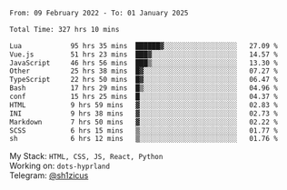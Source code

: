 <!--START_SECTION:waka-->

```txt
From: 09 February 2022 - To: 01 January 2025

Total Time: 327 hrs 10 mins

Lua            95 hrs 35 mins  ██████▓░░░░░░░░░░░░░░░░░░   27.09 %
Vue.js         51 hrs 23 mins  ███▓░░░░░░░░░░░░░░░░░░░░░   14.57 %
JavaScript     46 hrs 56 mins  ███▒░░░░░░░░░░░░░░░░░░░░░   13.30 %
Other          25 hrs 38 mins  █▓░░░░░░░░░░░░░░░░░░░░░░░   07.27 %
TypeScript     22 hrs 50 mins  █▓░░░░░░░░░░░░░░░░░░░░░░░   06.47 %
Bash           17 hrs 29 mins  █▒░░░░░░░░░░░░░░░░░░░░░░░   04.96 %
conf           15 hrs 25 mins  █░░░░░░░░░░░░░░░░░░░░░░░░   04.37 %
HTML           9 hrs 59 mins   ▓░░░░░░░░░░░░░░░░░░░░░░░░   02.83 %
INI            9 hrs 38 mins   ▓░░░░░░░░░░░░░░░░░░░░░░░░   02.73 %
Markdown       7 hrs 50 mins   ▓░░░░░░░░░░░░░░░░░░░░░░░░   02.22 %
SCSS           6 hrs 15 mins   ▒░░░░░░░░░░░░░░░░░░░░░░░░   01.77 %
sh             6 hrs 12 mins   ▒░░░░░░░░░░░░░░░░░░░░░░░░   01.76 %
```

<!--END_SECTION:waka-->
My Stack: `HTML, CSS, JS, React, Python` <br>
Working on: `dots-hyprland` <br>
Telegram: [@sh1zicus](https://t.me/sh1zicus) 

